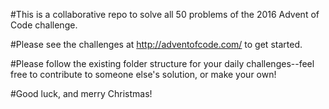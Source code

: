 #This is a collaborative repo to solve all 50 problems of the 2016 Advent of Code challenge.

#Please see the challenges at http://adventofcode.com/ to get started.

#Please follow the existing folder structure for your daily challenges--feel free to contribute to someone else's solution, or make your own!

#Good luck, and merry Christmas!
